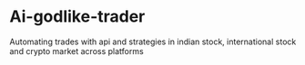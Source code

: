 # Ai-godlike-trader
Automating trades with api and strategies in indian stock, international stock and crypto market across platforms
